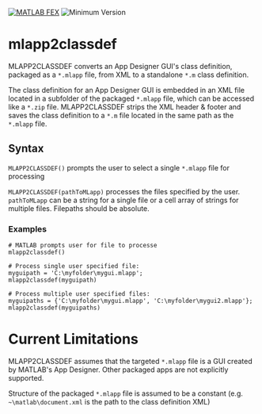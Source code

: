 [![MATLAB FEX](https://img.shields.io/badge/MATLAB%20FEX-mlapp2classdef-brightgreen.svg)](http://www.mathworks.com/matlabcentral/fileexchange/56237-mlapp2classdef) ![Minimum Version](https://img.shields.io/badge/Requires-R2009b%20%28v7.9%29-orange.svg)

# mlapp2classdef

MLAPP2CLASSDEF converts an App Designer GUI's class definition, packaged as a `*.mlapp` file, from XML to a standalone `*.m` class definition.

The class definition for an App Designer GUI is embedded in an XML file located in a subfolder of the packaged `*.mlapp` file, which can be accessed like a `*.zip` file. MLAPP2CLASSDEF strips the XML header & footer and saves the class definition to a `*.m` file located in the same path as the `*.mlapp` file.

## Syntax

`MLAPP2CLASSDEF()` prompts the user to select a single `*.mlapp` file for processing

`MLAPP2CLASSDEF(pathToMLapp)` processes the files specified by the user. `pathToMLapp` can be a string for a single file or a cell array of strings for multiple files. Filepaths should be absolute.

### Examples

    # MATLAB prompts user for file to processe
    mlapp2classdef()

    # Process single user specified file:
    myguipath = 'C:\myfolder\mygui.mlapp';
    mlapp2classdef(myguipath)

    # Process multiple user specified files:
    myguipaths = {'C:\myfolder\mygui.mlapp', 'C:\myfolder\mygui2.mlapp'};
    mlapp2classdef(myguipaths)

# Current Limitations

MLAPP2CLASSDEF assumes that the targeted `*.mlapp` file is a GUI created by MATLAB's App Designer. Other packaged apps are not explicitly supported.

Structure of the packaged `*.mlapp` file is assumed to be a constant (e.g. `~\matlab\document.xml` is the path to the class definition XML)
